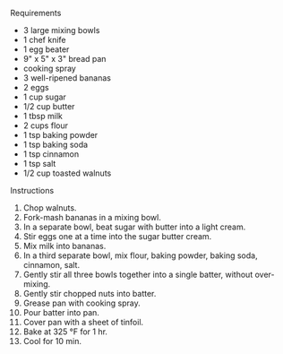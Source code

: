 Requirements

* 3 large mixing bowls
* 1 chef knife
* 1 egg beater
* 9" x 5" x 3" bread pan
* cooking spray
* 3 well-ripened bananas
* 2 eggs
* 1 cup sugar
* 1/2 cup butter
* 1 tbsp milk
* 2 cups flour
* 1 tsp baking powder
* 1 tsp baking soda
* 1 tsp cinnamon
* 1 tsp salt
* 1/2 cup toasted walnuts

Instructions

1. Chop walnuts.
2. Fork-mash bananas in a mixing bowl.
3. In a separate bowl, beat sugar with butter into a light cream.
4. Stir eggs one at a time into the sugar butter cream.
5. Mix milk into bananas.
6. In a third separate bowl, mix flour, baking powder, baking soda, cinnamon, salt.
7. Gently stir all three bowls together into a single batter, without over-mixing.
8. Gently stir chopped nuts into batter.
9. Grease pan with cooking spray.
10. Pour batter into pan.
11. Cover pan with a sheet of tinfoil.
12. Bake at 325 °F for 1 hr.
13. Cool for 10 min.
